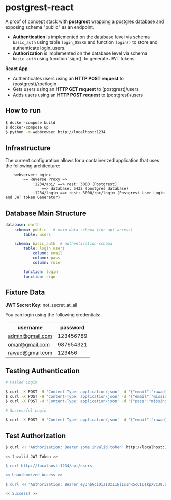 # postgrest-react

A proof of concept stack with **postgrest** wrapping a postgres database and exposing schema "public" as an endpoint.

- **Authentication** is implemented on the database level via schema `basic_auth` using table `login_USERS` and function `login()` to store and authenticate login_users.
- **Authorization** is implemented on the database level via schema `basic_auth` using function 'sign()' to generate JWT tokens.

**React App**
- Authenticates users using an **HTTP POST request** to (postgrest)/rpc/login
- Gets users using an **HTTP GET request** to (postgrest)/users
- Adds users using an **HTTP POST request** to (postgrest)/users

## How to run

```bash
$ docker-compose build
$ docker-compose up
$ python -m webbrowser http://localhost:1234
```

## Infrastructure

The current configuration allows for a containerized application that uses the following architecture:

```
    webserver: nginx
        == Reverse Proxy =>
            :1234/api/ ==> rest: 3000 (Postgrest)
                ==> database: 5432 (postgres database)
            :1234/login ==> rest: 3000/rpc/login (Postgrest User Login and JWT token Generator)
```

## Database Main Structure

```yaml
database: earth
    schema: public   # main data schema (for api access)
        table: users

    schema: basic_auth  # authentication schema
        table: login_users
            column: email
            column: pass
            column: role

        function: login
        function: sign
```

## Fixture Data

**JWT Secret Key**: not_secret_at_all

You can login using the following credentials:

| username | password  |
|----------|-----------|
| admin@gmail.com    | 123456789 |
| omar@gmail.com     | 987654321 |
| rawad@gmail.com    | 123456    |

## Testing Authentication

```bash
# Failed Login

$ curl -X POST -H 'Content-Type: application/json' -d '{"email":"rawad@gmail.com","pass":"incorrect_pass"}' http://localhost:1234/login
$ curl -X POST -H 'Content-Type: application/json' -d '{"email":"missing@password.com"}' http://localhost:1234/login
$ curl -X POST -H 'Content-Type: application/json' -d '{"pass":"missing_email"}' http://localhost:1234/login

# Successful Login

$ curl -X POST -H 'Content-Type: application/json' -d '{"email":"rawad@gmail.com","pass":"123456"}' http://localhost:1234/login
```

## Test Authorization

```bash
$ curl -H 'Authorization: Bearer some.invalid.token' http://localhost:1234/api/users

<< Invalid JWT Token >>

$ curl http://localhost:1234/api/users

<< Unauthorized Access >>

$ curl -H 'Authorization: Bearer eyJhbGciOiJIUzI1NiIsInR5cCI6IkpXVCJ9.eyJyb2xlIjoicG9zdGdyZXMiLCJlbWFpbCI6InJhd2FkQGdtYWlsLmNvbSIsImV4cCI6MTUwMDg5NTk4OX0.Vdud2_Gu1RMa81fyGMNonZbnEywKhd7yU2NohyaBfWs' http://localhost:1234/api/users

<< Success! >>
```
